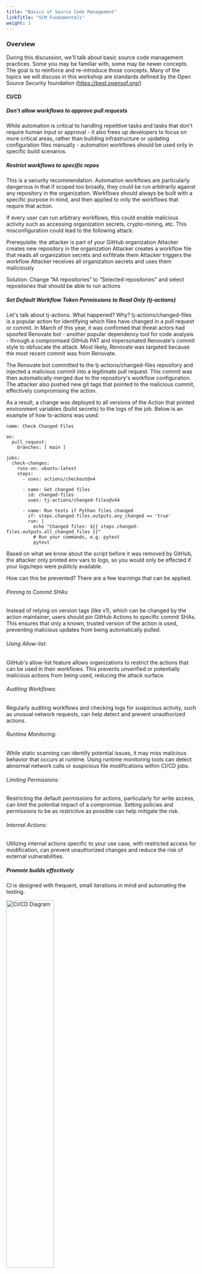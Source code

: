 ```yaml
---
title: "Basics of Source Code Management"
linkTitle: "SCM Fundamentals"
weight: 3
---
```


### Overview

During this discussion, we'll talk about basic source code management practices. Some you may be familiar with, some may be newer concepts. The goal is to reinforce and re-introduce those concepts. Many of the topics we will discuss in this workshop are standards defined by the Open Source Security foundation (https://best.openssf.org/)

#### **CI/CD**
##### Don't allow workflows to approve pull requests

While automation is critical to handling repetitive tasks and tasks that don't require human input or approval - it also frees up developers to focus on more critical areas, rather than building infrastructure or updating configuration files manually - automation workflows should be used only in specific build scenarios. 


##### Restrict workflows to specific repos

This is a security recommendation. Automation workflows are particularly dangerous in that if scoped too broadly, they could be run arbitrarily against any repository in the organization. Workflows should always be built with a specific purpose in mind, and then applied to only the workflows that require that action. 

If every user can run arbitrary workflows, this could enable malicious activity such as accessing organization secrets, crypto-mining, etc. This misconfiguration could lead to the following attack:

Prerequisite: the attacker is part of your GitHub organization
Attacker creates new repository in the organization
Attacker creates a workflow file that reads all organization secrets and exfiltrate them
Attacker triggers the workflow
Attacker receives all organization secrets and uses them maliciously

Solution:
Change “All repositories” to “Selected repositories” and select repositories that should be able to run actions

##### Set Default Workflow Token Permissions to Read Only (tj-actions)

Let's talk about tj-actions. What happened? Why? tj-actions/changed-files is a popular action for identifying which files have changed in a pull request or commit. In March of this year, it was confirmed that threat actors had spoofed Renovate bot - another popular dependency tool for code analysis - through a compromised GitHub PAT and impersonated Renovate's commit style to obfuscate the attack. Most likely, Renovate was targeted because the most recent commit was from Renovate. 

The Renovate bot committed to the tj-actions/changed-files repository and injected a malicious commit into a legitimate pull request. This commit was then automatically merged due to the repository's workflow configuration. The attacker also pushed new git tags that pointed to the malicious commit, effectively compromising the action. 

As a result, a change was deployed to all versions of the Action that printed environment variables (build secrets) to the logs of the job. Below is an example of how ts-actions was used:

```
name: Check Changed Files

on:
  pull_request:
    branches: [ main ]

jobs:
  check-changes:
    runs-on: ubuntu-latest
    steps:
      - uses: actions/checkout@v4

      - name: Get changed files
        id: changed-files
        uses: tj-actions/changed-files@v44

      - name: Run tests if Python files changed
        if: steps.changed-files.outputs.any_changed == 'true'
        run: |
          echo "Changed files: ${{ steps.changed-files.outputs.all_changed_files }}"
          # Run your commands, e.g. pytest
          pytest
```


Based on what we know about the script before it was removed by GitHub, the attacker only printed env vars to logs, so you would only be effected if your logs/repo were publicly available.

How can this be prevented? There are a few learnings that can be applied. 

###### Pinning to Commit SHAs:
Instead of relying on version tags (like v1), which can be changed by the action maintainer, users should pin GitHub Actions to specific commit SHAs. This ensures that only a known, trusted version of the action is used, preventing malicious updates from being automatically pulled. 

###### Using Allow-list:
GitHub's allow-list feature allows organizations to restrict the actions that can be used in their workflows. This prevents unverified or potentially malicious actions from being used, reducing the attack surface. 

###### Auditing Workflows:
Regularly auditing workflows and checking logs for suspicious activity, such as unusual network requests, can help detect and prevent unauthorized actions. 

###### Runtime Monitoring:
While static scanning can identify potential issues, it may miss malicious behavior that occurs at runtime. Using runtime monitoring tools can detect abnormal network calls or suspicious file modifications within CI/CD jobs. 

###### Limiting Permissions:
Restricting the default permissions for actions, particularly for write access, can limit the potential impact of a compromise. Setting policies and permissions to be as restrictive as possible can help mitigate the risk. 

###### Internal Actions:
Utilizing internal actions specific to your use case, with restricted access for modification, can prevent unauthorized changes and reduce the risk of external vulnerabilities. 


##### Promote builds effectively

CI is designed with frequent, small iterations in mind and automating the testing. 

<img src="img/CI-CD-1.png" alt="CI/CD Diagram" style="width:50%;">

It's a cornerstone of Continuous Delivery, where the goal is to streamline the software release process. 

<img src="img/CI-CD-2.png" alt="CI/CD Diagram" style="width:50%;">

As more organizations move to the cloud, they adopt more complex workflows given the efficiency and robustness that cloud providers offer. Microservices, containerization, and automation & orchestration add more complexity than traditional CI/CD tools. Each microservice may be managed differently or independently of others, may have their own software life cycle and dependency chains, which can lead to difficulty managing. 

This creates branches in development, splits teams off into separate projects, and de-prioritizes collaboration as each of those teams are only focused on their own project. As a result, consistency across environments - such as dev, QA, staging - becomes more challenging. 

<img src="img/CI-CD-3.png" alt="CI/CD Diagram" style="width:75%;">

For those reasons, CI/CD has given rise to a newer concept referred to as Continuous Promotion (CP). The goal of continuous promotion is to centralize the decision-making process for elevating builds into different environments. 

<img src="img/CI-CP.png" alt="CI/CD Diagram" style="width:75%;">

Tools like Kargo and Devtron are popular CI/CP tools for helping dev teams coordinate the release of new code in each stage or environment for Kubernetes deployments.  Tools like JFrog Artifactory and Jenkins are widely used for build automation, deployment, and promotion of containerized applications or monolithic applications. Jenkins utilizes a Build Promotion plugin, while Jfrog has build promotion operations built-in and can be triggered via APIs, the CLI, or CI integrations. See below for more detail on each:

Kargo - `https://kargo.io/`
Devtron - `https://devtron.ai/`
JFrog - `https://jfrog.com/help/r/how-does-build-promotion-work/artifactory-how-does-build-promotion-work`
Jenkins - `https://plugins.jenkins.io/promoted-builds/`

#### **Access Control**

##### Enable two-factor authentication

Two-factor authentication is the bare minimum in terms of security standards these days. Organization SSO with biometric verification - such as Okta fastpass - is highly preferred. 

##### Enable fewer than 3 organization admins

This is all about least privilege. The more admins you have, the more cooks there are in the kitchen. Generally, at least 1 org admin should be available for granting access to collaborators, creating new repositories, setting up integrations, and updating repo permissions as needed. The more admins you have walking around with this level of permission, the greater the potential blast radius of a compromise becomes. 

##### Ensure org admins are active

If a user has org admin privileges and doesn't login, that means they don't need org admin because they're not being asked to perform administrative functions, or someone else is handling that responsibility. 

#### **Repository Configuration**

##### Don't allow committer aprovals

This is a big one, and frankly one that is still prevalent in our industry. For small boutiques and mom and pop shops, it's not unusual to have a single developer, security architect, or devops persona maintaining code for a retail or internal application. Approving your own commits is tantamount to grading your own math test. If you don't understand the math, you're not in a position to objectively approve of the answers. Having at least 1 peer reviewer of the code is bare minimum in terms of best practices. 

##### Require at least 2 reviewers

As stated in the previous section, peer review is a critical practice because it invites collaboration and education opportunities. Even if you are the only developer, and you've written the guidelines, having a peer review your commits and ensure that you've actually stayed within the guidelines helps to protect you and the organization. 


##### Don't merge pull requests unless all checks pass

Checks exist for a reason. Whether it's merge conflicts, code scanning, or linting for clean code, ensuring all checks pass means that you're following guidelines set by the organization to ensure the quality and security of the products you release. 

Occasionally, compliance checks can fail on strict criteria. An example of this could be broad permissions on an IAM role policy, and the compensating control would be a conditional rule in the policy such as an external ID.

Decisions about compensating controls and/or exemptions should always be documented in the accompanying ticket or change artifact so that it's clear during routine audits or legal review why the checks were bypassed. 

##### Never rewrite Git history

Just don't do this. 

<img src="img/shia.png" alt="CI/CD Diagram" style="width:75%;">

No, Shia. The energy is great, but the consequences are not so great. In local branches, it's perfectly acceptable. Once the code has been committed to a shared repository, this can create a lot of problems for developers collaborating on that code and can result in conflicts with downstream branches when they are pushed to main. 

This question often arises when secrets are unintentionally leaked to shared repositories. In almost every scenario, it's advised to disable / delete the secret key - rather than attempt to rewrite git history - which is an incredibly dangerous operation.

You can use tools like git rebase or git commit --amend to clean up your local history, squash commits, change commit messages, or reorder them. This can make the history easier to understand and review before sharing. 

#### **Operations Management**
##### Configure Security Alerts and Vulnerability Scanning at the Organization or Repository Level 

GitHub, for example, has some wonderful built-in mechanisms that can improve the overall security and safety of your repositories. Not all security settings are enabled by default, and some require GitHub Advanced Security. Let's go over some of the features:

<img src="img/GH1.png" alt="CI/CD Diagram" style="width:100%;">

###### Security Policy
A security policy helps security researchers understand who to contact in the event of a security issue. If there are no clear instructions about who maintains the repository or who to contact in the event an issue arises, the reporter may feel they have a responsibility to publicly disclose by raising a public issue or posting on social media. Responsible disclosure is for the greater good, so don't think anyone will lose sleep over your hurt feelings.  

###### Security Advisories
Repository owners, organization owners, security managers, and users with the admin role can collaborate on security issues privately and work towards resolution. 

###### Private vulnerability reporting
Allows users to report security vulnerabilities in your repository based on the security policy you have defined.

###### Dependabot alerts 
These alerts can be configured to notify repository owners when there are vulnerabilities detected in your dependencies. You can also manually generate Dependabot pull requests to resolve these vulnerabilities.

###### Code scanning alerts
Requires GitHub Advanced Security. Adds tools for static analysis, software composition analysis, and secret scanning to the GitHub platform.

###### Secret scanning alerts 
Requires GitHub Advanced Security. Adds tools for static analysis, software composition analysis, and secret scanning to the GitHub platform.

##### Other Settings
GitHub Advanced Security has some wonderful options for security guardrails, including an option to prevent users from dismissing alerts that might be required to merge pull requests. Without this setting, users can ignore checks that fail when PRs are scanned and merge the PR anyway, completely disregarding the security implications altogether.

<img src="img/GH2.png" alt="CI/CD Diagram" style="width:75%;">

#### Use single-sign-on 
Not using an SSO solution makes it more difficult to track a potentially compromised user’s actions across different systems, prevents the organization from defining a common password policy, and makes it challenging to audit different aspects of the user’s behavior

#### Webhooks Should Be Configured To Use SSL
If SSL verification is disabled, any party with access to the target DNS domain can masquerade as your designated payload URL, allowing it freely read and affect the response of any webhook request. In the case of GitHub Enterprise Server instances, it may be sufficient only to control the DNS configuration of the network where the instance is deployed, as an attacker can redirect traffic to the target domain in your internal network directly to them, and this is often much easier than compromising an internet-facing domain.

#### Limit public repository creation to Admins
The organization should be configured to prevent non-admin members creating public repositories. Creating a public repository may expose sensitive organization code, which, once exposed, may be copied, cached or stored by external parties. Therefore, it is highly recommended to restrict the option to create public repositories to admins only and reduce the risk of unintentional code exposure. 

**NOTE**: You should also verify that repositories owners can’t change existing repositories visibility to be public. If allowed, a malicious user could create a private repo and change it to public.

Congratulations! You've made it to the end... of day 1. 

<img src="img/day1done.png" alt="CI/CD Diagram" style="width:100%;">

You've completed this brief introductory lesson! You can move on to the next lesson. 